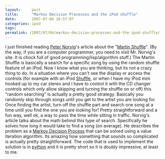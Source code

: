 ```yaml
---
layout:     post
title:      "Markov Decision Processes and the iPod shuffle"
date:       2007-07-04 16:57:07
categories: ipod
tags:  
permalink: /2007/07/04/markov-decision-processes-and-the-ipod-shuffle/
---
```

I just finished reading [Peter Norvig](http://norvig.com)'s article about the "[Martin Shuffle](http://norvig.com/ipod.html)". (By the way, if you are a computer programmer, you need to visit Mr. Norvig's site. It is chock full of good programming/lisp/algorithm stuff.) The Martin Shuffle is basically a search for a specific song by using the random shuffle feature of an iPod. Now I know what you are thinking, but its not a crazy thing to do. In a situation where you can't see the display or access the controls (for example with an iPod [Shuffle](http://www.apple.com/ipodshuffle/), or when I have my iPod mini hooked up to my car stereo and I have to control it with the CD changer controls which only allow skipping and turning the shuffle on or off) this "random searching" is actually a pretty good strategy. Basically you randomly skip through songs until you get to the artist you are looking for. Once finding the artist, turn off the shuffle part and search one song at a time until you find the one you are looking for! Pretty straightforward and a fun way, well ok, a way to pass the time while sitting in traffic. Norvig's article talks about the math behind this type of search. Specifically he solves how long it would take to find a song (on average). He describes the problem as a [Markov Decision Process](http://en.wikipedia.org/wiki/Markov_decision_process) that can be solved using a value iteration algorithm. Its amazing how something that sounds so complicated is actually pretty straightforward. The code that is used to implement the solution is in [python](http://python.org) and it is pretty short so it is doubly impressive, at least to me.
